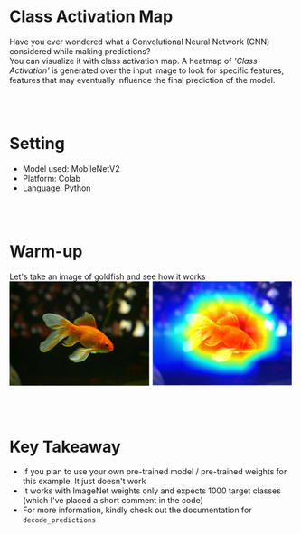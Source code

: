 # Class Activation Map
Have you ever wondered what a Convolutional Neural Network (CNN) considered while making predictions? <br/>
You can visualize it with class activation map. A heatmap of *'Class Activation'* is generated over the input image to look for specific features, features that may eventually influence the final prediction of the model.

<br/>
<br/>

# Setting
* Model used: MobileNetV2
* Platform: Colab
* Language: Python

<br/>
<br/>

# Warm-up
Let's take an image of goldfish and see how it works <br/>
<img src="img/goldfish.png" width="500" margin="10px">

<br/>
<br/>

# Key Takeaway
* If you plan to use your own pre-trained model / pre-trained weights for this example. It just doesn't work
* It works with ImageNet weights only and expects 1000 target classes (which I've placed a short comment in the code)
* For more information, kindly check out the documentation for `decode_predictions`

<br/>
<br/>
